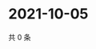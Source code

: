 # 2021-10-05

共 0 条

<!-- BEGIN WEIBO -->
<!-- 最后更新时间 Tue Oct 05 2021 11:00:47 GMT+0800 (China Standard Time) -->

<!-- END WEIBO -->
